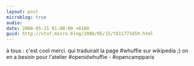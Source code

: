 ```yaml
---
layout: post
microblog: true
audio: 
date: 2008-05-15 01:00:00 +0100
guid: http://xtof.micro.blog/2008/05/15/t811773459.html
---
```

à tous : c'est cool merci. qui traduirait la page #whuffie sur wikipedia ;)  on en a besoin pour l'atelier #openidwhuffie - #opencampparis
